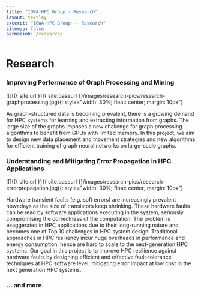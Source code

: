 ```yaml
---
title: "IOWA-HPC Group - Research"
layout: textlay
excerpt: "IOWA-HPC Group -- Research"
sitemap: false
permalink: /research/
---
```


# Research

### Improving Performance of Graph Processing and Mining
![]({{ site.url }}{{ site.baseurl }}/images/research-pics/research-graphprocessing.jpg){: style="width: 30%; float: center; margin: 10px"}

As graph-structured data is becoming prevalent, there is a growing demand for HPC systems for learning and extracting information from graphs. The large size of the graphs imposes a new challenge for graph processing algorithms to benefit from GPUs with limited memory. In this project, we aim to design new data placement and movement strategies and new algorithms for efficient training of graph neural networks on large-scale graphs.


### Understanding and Mitigating Error Propagation in HPC Applications
![]({{ site.url }}{{ site.baseurl }}/images/research-pics/research-errorpropagation.jpg){: style="width: 30%; float: center; margin: 10px"}

Hardware transient faults (e.g. soft errors) are increasingly prevalent nowadays as the size of transistors keep shrinking. These hardware faults can be read by software applications executing in the system, seriously compromising the correctness of the computation. The problem is exaggerated in HPC applications due to their long-running nature and becomes one of Top 10 challenges in HPC system design. Traditional approaches in HPC resiliency incur huge overheads in performance and energy consumption, hence are hard to scale to the next-generation HPC systems. Our goal in this project is to improve HPC resilience against hardware faults by designing efficient and effective fault-tolerance techniques at HPC software level, mitigating error impact at low cost in the next generation HPC systems.

### ... and more.
